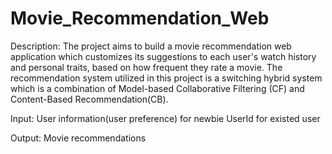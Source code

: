 # Movie_Recommendation_Web
Description: 
The project aims to build a movie recommendation web application which customizes its suggestions to each user's watch history and personal traits, based on how frequent they rate a movie. The recommendation system utilized in this project is a switching hybrid system which is a combination of Model-based Collaborative Filtering (CF) and Content-Based Recommendation(CB).

Input: 
User information(user preference) for newbie
UserId for existed user

Output: Movie recommendations


